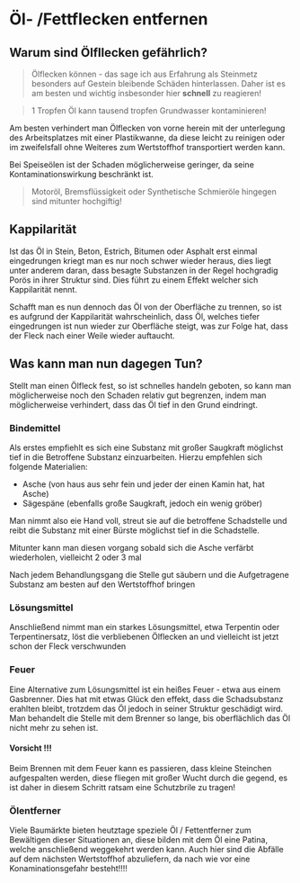 # Öl- /Fettflecken entfernen
## Warum sind Ölfllecken gefährlich?
>Ölflecken können - das sage ich aus Erfahrung als Steinmetz besonders auf Gestein bleibende Schäden hinterlassen. Daher ist es am besten und wichtig insbesonder hier **schnell** zu reagieren!

>1 Tropfen Öl kann tausend tropfen Grundwasser kontaminieren!

Am besten verhindert man Ölflecken von vorne herein mit der unterlegung des Arbeitsplatzes mit einer Plastikwanne, da diese leicht zu reinigen oder im zweifelsfall ohne Weiteres zum Wertstoffhof transportiert werden kann.

Bei Speiseölen ist der Schaden möglicherweise geringer, da seine Kontaminationswirkung beschränkt ist.

>Motoröl, Bremsflüssigkeit oder Synthetische Schmieröle hingegen sind mitunter hochgiftig!

## Kappilarität
Ist das Öl in Stein, Beton, Estrich, Bitumen oder Asphalt erst einmal eingedrungen kriegt man es nur noch schwer wieder heraus, dies liegt unter anderem daran, dass besagte Substanzen in der Regel hochgradig Porös in ihrer Struktur sind. Dies führt zu einem Effekt welcher sich Kappilarität nennt.

Schafft man es nun dennoch das Öl von der Oberfläche zu trennen, so ist es aufgrund der Kappilarität wahrscheinlich, dass Öl, welches tiefer eingedrungen ist nun wieder zur Oberfläche steigt, was zur Folge hat, dass der Fleck nach einer Weile wieder auftaucht.

## Was kann man nun dagegen Tun?

Stellt man einen Ölfleck fest, so ist schnelles handeln geboten, so kann man möglicherweise noch den Schaden relativ gut begrenzen, indem man möglicherweise verhindert, dass das Öl tief in den Grund eindringt.

### Bindemittel
Als erstes empfiehlt es sich eine Substanz mit großer Saugkraft möglichst tief in die Betroffene Substanz einzuarbeiten. Hierzu empfehlen sich folgende Materialien:
- Asche (von haus aus sehr fein und jeder der einen Kamin hat, hat Asche)
- Sägespäne (ebenfalls große Saugkraft, jedoch ein wenig gröber)

Man nimmt also eie Hand voll, streut sie auf die betroffene Schadstelle und reibt die Substanz mit einer Bürste möglichst tief in die Schadstelle.

Mitunter kann man diesen vorgang sobald sich die Asche verfärbt wiederholen, vielleicht 2 oder 3 mal

Nach jedem Behandlungsgang die Stelle gut säubern und die Aufgetragene Substanz am besten auf den Wertstoffhof bringen

### Lösungsmittel
Anschließend nimmt man ein starkes Lösungsmittel, etwa Terpentin oder Terpentinersatz, löst die verbliebenen Ölflecken an und vielleicht ist jetzt schon der Fleck verschwunden

### Feuer
Eine Alternative zum Lösungsmittel ist ein heißes Feuer - etwa aus einem Gasbrenner. Dies hat mit etwas Glück den effekt, dass die Schadsubstanz erahlten bleibt, trotzdem das Öl jedoch in seiner Struktur geschädigt wird. Man behandelt die Stelle mit dem Brenner so lange, bis oberflächlich das Öl nicht mehr zu sehen ist.

#### Vorsicht !!!
Beim Brennen mit dem Feuer kann es passieren, dass kleine Steinchen aufgespalten werden, diese fliegen mit großer Wucht durch die gegend, es ist daher in diesem Schritt ratsam eine Schutzbrile zu tragen!

### Ölentferner
Viele Baumärkte bieten heutztage speziele Öl / Fettentferner zum Bewältigen dieser Situationen an, diese bilden mit dem Öl eine Patina, welche anschließend weggekehrt werden kann. Auch hier sind die Abfälle auf dem nächsten Wertstoffhof abzuliefern, da nach wie vor eine Konaminationsgefahr besteht!!!!


